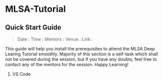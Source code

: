 # MLSA-Tutorial

## Quick Start Guide
> Date : 
> Time : 
> Mentors : 
> Venue :
> Link :

This guide will help you install the prerequisites to attend the MLSA Deep Learing Tutorial smoothly. Majority of this section is a self-task which shall not be covered during the session, but if you have any doubts, feel free to contact any of the mentors for the session. Happy Learning!

1. VS Code
